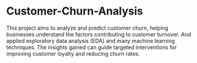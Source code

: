 # Customer-Churn-Analysis
This project aims to analyze and predict customer churn, helping businesses understand the factors contributing to customer turnover. And applied exploratory data analysis (EDA) and many machine learning techniques. The insights gained can guide targeted interventions for improving customer loyalty and reducing churn rates.
